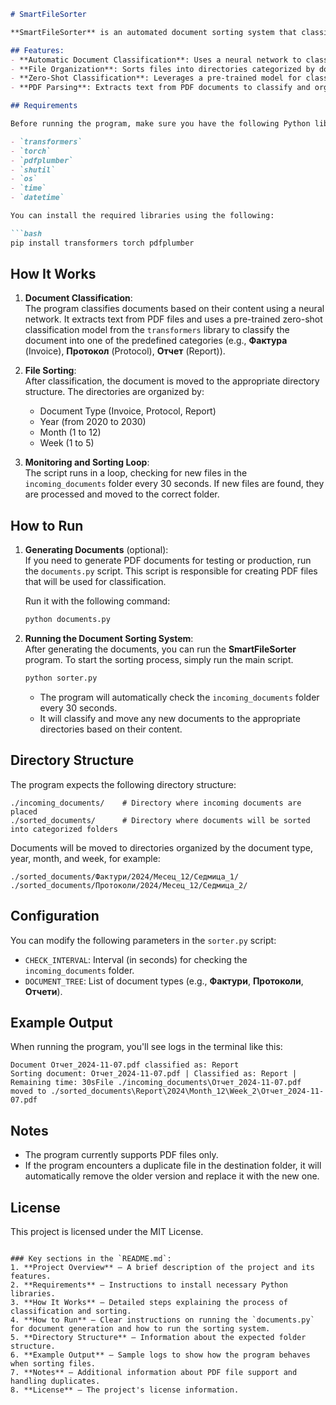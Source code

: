 ```markdown
# SmartFileSorter

**SmartFileSorter** is an automated document sorting system that classifies and organizes files into categorized directories based on their content using AI. The system reads PDF files, extracts text, classifies the document using a machine learning model, and moves the file to an appropriate folder.

## Features:
- **Automatic Document Classification**: Uses a neural network to classify documents based on content.
- **File Organization**: Sorts files into directories categorized by document type, year, month, and week.
- **Zero-Shot Classification**: Leverages a pre-trained model for classification without the need for custom training.
- **PDF Parsing**: Extracts text from PDF documents to classify and organize them.

## Requirements

Before running the program, make sure you have the following Python libraries installed:

- `transformers`
- `torch`
- `pdfplumber`
- `shutil`
- `os`
- `time`
- `datetime`

You can install the required libraries using the following:

```bash
pip install transformers torch pdfplumber
```

## How It Works

1. **Document Classification**:  
   The program classifies documents based on their content using a neural network. It extracts text from PDF files and uses a pre-trained zero-shot classification model from the `transformers` library to classify the document into one of the predefined categories (e.g., **Фактура** (Invoice), **Протокол** (Protocol), **Отчет** (Report)).

2. **File Sorting**:  
   After classification, the document is moved to the appropriate directory structure. The directories are organized by:
   - Document Type (Invoice, Protocol, Report)
   - Year (from 2020 to 2030)
   - Month (1 to 12)
   - Week (1 to 5)

3. **Monitoring and Sorting Loop**:  
   The script runs in a loop, checking for new files in the `incoming_documents` folder every 30 seconds. If new files are found, they are processed and moved to the correct folder.

## How to Run

1. **Generating Documents** (optional):  
   If you need to generate PDF documents for testing or production, run the `documents.py` script. This script is responsible for creating PDF files that will be used for classification.

   Run it with the following command:
   ```bash
   python documents.py
   ```

2. **Running the Document Sorting System**:  
   After generating the documents, you can run the **SmartFileSorter** program. To start the sorting process, simply run the main script.

   ```bash
   python sorter.py
   ```

   - The program will automatically check the `incoming_documents` folder every 30 seconds.
   - It will classify and move any new documents to the appropriate directories based on their content.

## Directory Structure

The program expects the following directory structure:

```
./incoming_documents/    # Directory where incoming documents are placed
./sorted_documents/      # Directory where documents will be sorted into categorized folders
```

Documents will be moved to directories organized by the document type, year, month, and week, for example:

```
./sorted_documents/Фактури/2024/Месец_12/Седмица_1/
./sorted_documents/Протоколи/2024/Месец_12/Седмица_2/
```

## Configuration

You can modify the following parameters in the `sorter.py` script:
- `CHECK_INTERVAL`: Interval (in seconds) for checking the `incoming_documents` folder.
- `DOCUMENT_TREE`: List of document types (e.g., **Фактури**, **Протоколи**, **Отчети**).

## Example Output

When running the program, you'll see logs in the terminal like this:

```
Document Отчет_2024-11-07.pdf classified as: Report
Sorting document: Отчет_2024-11-07.pdf | Classified as: Report | Remaining time: 30sFile ./incoming_documents\Отчет_2024-11-07.pdf moved to ./sorted_documents\Report\2024\Month_12\Week_2\Отчет_2024-11-07.pdf
```

## Notes

- The program currently supports PDF files only.
- If the program encounters a duplicate file in the destination folder, it will automatically remove the older version and replace it with the new one.

## License

This project is licensed under the MIT License.
```

### Key sections in the `README.md`:
1. **Project Overview** – A brief description of the project and its features.
2. **Requirements** – Instructions to install necessary Python libraries.
3. **How It Works** – Detailed steps explaining the process of classification and sorting.
4. **How to Run** – Clear instructions on running the `documents.py` for document generation and how to run the sorting system.
5. **Directory Structure** – Information about the expected folder structure.
6. **Example Output** – Sample logs to show how the program behaves when sorting files.
7. **Notes** – Additional information about PDF file support and handling duplicates.
8. **License** – The project's license information.
